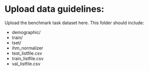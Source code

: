 # Upload data guidelines:
Upload the benchmark task dataset here. This folder should include:
- demographic/
- train/
- tset/
- ihm_normalizer
- test_listfile.csv
- train_listfile.csv
- val_listfile.csv

